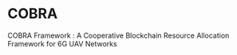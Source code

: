 # COBRA
COBRA Framework : A Cooperative Blockchain Resource Allocation Framework for 6G UAV Networks

